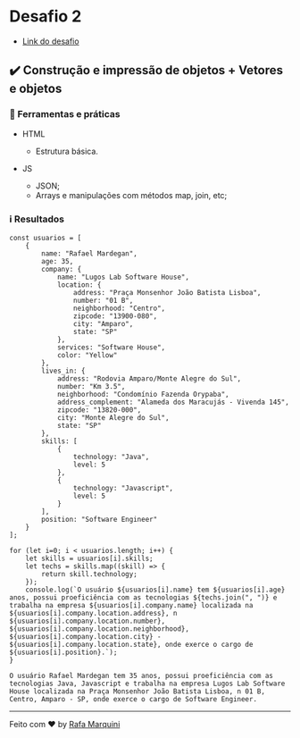 # Desafio 2

* [Link do desafio](https://github.com/rocketseat-education/bootcamp-launchbase-desafios-01/blob/master/desafios/01-2-lidando-com-objetos-e-vetores.md)

## :heavy_check_mark: Construção e impressão de objetos + Vetores e objetos

### :hammer: Ferramentas e práticas
* HTML
    - Estrutura básica.

* JS
    - JSON;
    - Arrays e manipulações com métodos map, join, etc;

### :information_source: Resultados

~~~JS
const usuarios = [
    {
        name: "Rafael Mardegan",
        age: 35,
        company: {
            name: "Lugos Lab Software House",
            location: {
                address: "Praça Monsenhor João Batista Lisboa",
                number: "01 B",
                neighborhood: "Centro",
                zipcode: "13900-080",
                city: "Amparo",
                state: "SP"
            },
            services: "Software House",
            color: "Yellow"
        },
        lives_in: {
            address: "Rodovia Amparo/Monte Alegre do Sul",
            number: "Km 3.5",
            neighborhood: "Condomínio Fazenda Orypaba",
            address_complement: "Alameda dos Maracujás - Vivenda 145",
            zipcode: "13820-000",
            city: "Monte Alegre do Sul",
            state: "SP"
        },
        skills: [
            {
                technology: "Java",
                level: 5
            },
            {
                technology: "Javascript",
                level: 5
            }
        ],
        position: "Software Engineer"
    }
];

for (let i=0; i < usuarios.length; i++) {
    let skills = usuarios[i].skills;
    let techs = skills.map((skill) => {
        return skill.technology;
    });
    console.log(`O usuário ${usuarios[i].name} tem ${usuarios[i].age} anos, possui proeficiência com as tecnologias ${techs.join(", ")} e trabalha na empresa ${usuarios[i].company.name} localizada na ${usuarios[i].company.location.address}, n ${usuarios[i].company.location.number}, ${usuarios[i].company.location.neighborhood}, ${usuarios[i].company.location.city} - ${usuarios[i].company.location.state}, onde exerce o cargo de ${usuarios[i].position}.`);
}
~~~

~~~plain-text
O usuário Rafael Mardegan tem 35 anos, possui proeficiência com as tecnologias Java, Javascript e trabalha na empresa Lugos Lab Software House localizada na Praça Monsenhor João Batista Lisboa, n 01 B, Centro, Amparo - SP, onde exerce o cargo de Software Engineer.
~~~

---

Feito com :heart: by [Rafa Marquini](https://linkedin.com/in/rafamardegan)